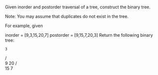 Given inorder and postorder traversal of a tree, construct the binary tree.

Note:
You may assume that duplicates do not exist in the tree.

For example, given

inorder = [9,3,15,20,7]
postorder = [9,15,7,20,3]
Return the following binary tree:

    3

/ \
 9 20
/ \
 15 7
